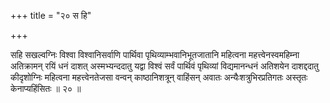 +++
title = "२० स हि"

+++

सहि सखल्वग्निः विश्वा विश्वानिसर्वाणि पार्थिवा पृथिव्याम्भवानिभूतजातानि महित्वना महत्त्वेनस्वमहिम्ना अतिक्रामन् रयिं धनं दाशत् अस्मभ्यन्ददातु यद्वा विश्वं सर्वं पार्थिवं पृथिव्यां विद्यमानन्धनं अतिशयेन दाशद्ददातु कीदृशोग्निः महित्वना महत्त्वेनतेजसा वन्वन् काष्ठानिशत्रून् वाहिंसन् अवातः अन्यैःशत्रुभिरप्रतिगतः अस्तृतः केनाप्यहिंसितः ॥ २० ॥